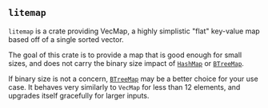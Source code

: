 ## `litemap`

`litemap` is a crate providing VecMap, a highly simplistic "flat" key-value map
based off of a single sorted vector.

The goal of this crate is to provide a map that is good enough for small
sizes, and does not carry the binary size impact of [`HashMap`]
or [`BTreeMap`].

If binary size is not a concern, [`BTreeMap`] may be a better choice
for your use case. It behaves very similarly to `VecMap` for less than 12 elements,
and upgrades itself gracefully for larger inputs.

 [`HashMap`]: https://doc.rust-lang.org/stable/std/collections/struct.HashMap.html
 [`BTreeMap`]: https://doc.rust-lang.org/stable/std/collections/struct.BTreeMap.html